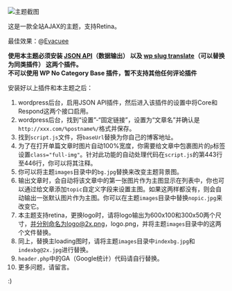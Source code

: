 ![主题截图](http://youed.me/wp-content/themes/yotheme_v3/screenshot.png)

这是一款全站AJAX的主题，支持Retina。

最佳效果：@[Evacuee][3]

**使用本主题必须安装 [JSON API][4]（数据输出） 以及 [wp slug translate][5]（可以替换为同类插件） 这两个插件。**  
**不可以使用 WP No Category Base 插件，暂不支持其他任何评论插件**

安装好以上插件和本主题之后：

1.  wordpress后台，启用JSON API插件，然后进入该插件的设置中将Core和Respond这两个接口启用。 
2.  wordpress后台，找到“设置”-“固定链接”，设置为“文章名”并确认是`http://xxx.com/%postname%/`格式并保存。 
3.  找到`script.js`文件，将`baseUrl`替换为你自己的博客地址。
4.  为了在打开单篇文章时图片自动100%宽度，你需要给文章中包裹图片的`p`标签设置`class="full-img"`。针对此功能的自动处理代码在`script.js`的第443行至446行，你可以将其注释。
5.  你可以将主题`images`目录中的`bg.jpg`替换来改变主题背景图。
6.  输出文章时，会自动将该文章中的第一张图片作为主图显示在列表中，你也可以通过给文章添加`topic`自定义字段来设置主图。如果这两样都没有，则会自动输出一张默认图片作为主图。你可以在主题`images`目录中替换`nopic.jpg`来改变它。
7.  本主题支持retina，更换logo时，请将logo输出为600x100和300x50两个尺寸，并分别命名为logo@2x.png，logo.png，并将主题`images`目录中的这两个文件替换。
8.  同上，替换主loading图时，请将主题`images`目录中`indexbg.jpg`和`indexbg@2x.jpg`进行替换。 
9.  `header.php`中的GA（Google统计）代码请自行替换。
9.  更多问题，请留言。

:)


  [1]: http://youed.me/wp-content/uploads/2013/09/背景.jpg
  [2]: https://github.com/yoTheme/v3
  [3]: http://www.mirageyard.com/
  [4]: http://wordpress.org/plugins/json-api/
  [5]: http://wordpress.org/plugins/wp-slug/
